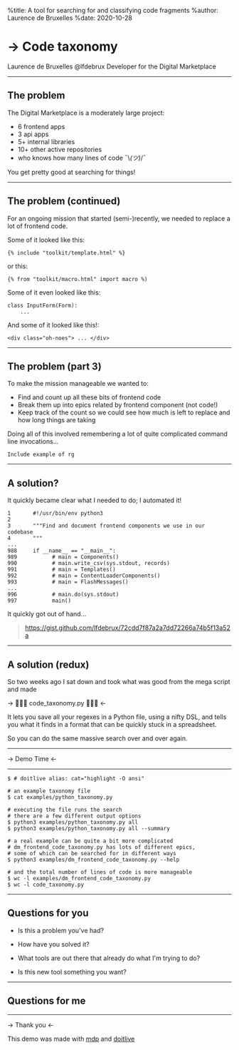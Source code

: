 %title: A tool for searching for and classifying code fragments
%author: Laurence de Bruxelles
%date: 2020-10-28

-> Code taxonomy
================

Laurence de Bruxelles
@lfdebrux
Developer for the Digital Marketplace

---

The problem
-----------

The Digital Marketplace is a moderately large project:

- 6 frontend apps
- 3 api apps
- 5+ internal libraries
- 10+ other active repositories
- who knows how many lines of code ¯\\_(ツ)_/¯

You get pretty good at searching for things!

---

The problem (continued)
-----------------------

For an ongoing mission that started (semi-)recently, we needed to replace a lot
of frontend code.

Some of it looked like this:

    {% include "toolkit/template.html" %}

or this:

    {% from "toolkit/macro.html" import macro %)

Some of it even looked like this:

    class InputForm(Form):
        ...

And some of it looked like this!:

    <div class="oh-noes"> ... </div>

---

The problem (part 3)
--------------------

To make the mission manageable we wanted to:

- Find and count up all these bits of frontend code
- Break them up into epics related by frontend component (not code!)
- Keep track of the count so we could see how much is left to replace
  and how long things are taking


Doing all of this involved remembering a lot of quite complicated command line
invocations...

    Include example of rg

---

A solution?
-----------

It quickly became clear what I needed to do; I automated it!

```
1       #!/usr/bin/env python3
2
3       """Find and document frontend components we use in our codebase
4       """
...
988     if __name__ == "__main__":
989           # main = Components()
990           # main.write_csv(sys.stdout, records)
991           # main = Templates()
992           # main = ContentLoaderComponents()
993           # main = FlashMessages()
...
996           # main.do(sys.stdout)
997           main()
```

It quickly got out of hand...

> https://gist.github.com/lfdebrux/72cdd7f87a2a7dd72266a74b5f13a52a

---

A solution (redux)
------------------

So two weeks ago I sat down and took what was good from the mega script and
made

-> 🎉🎉🎉 code_taxonomy.py 🎉🎉🎉 <-

It lets you save all your regexes in a Python file, using a nifty DSL, and
tells you what it finds in a format that can be quickly stuck in a spreadsheet.

So you can do the same massive search over and over again.

---

-> Demo Time <-

---

    $ # doitlive alias: cat="highlight -O ansi"

    # an example taxonomy file
    $ cat examples/python_taxonomy.py

    # executing the file runs the search
    # there are a few different output options
    $ python3 examples/python_taxonomy.py all
    $ python3 examples/python_taxonomy.py all --summary

    # a real example can be quite a bit more complicated
    # dm_frontend_code_taxonomy.py has lots of different epics,
    # some of which can be searched for in different ways
    $ python3 examples/dm_frontend_code_taxonomy.py --help

    # and the total number of lines of code is more manageable
    $ wc -l examples/dm_frontend_code_taxonomy.py
    $ wc -l code_taxonomy.py

---

Questions for you
-----------------

- Is this a problem you've had?

- How have you solved it?

- What tools are out there that already do what I'm trying to do?

- Is this new tool something you want?

---

Questions for me
----------------

---

-> Thank you <-

This demo was made with
[mdp](https://github.com/visit1985/mdp)
and [doitlive](https://doitlive.readthedocs.io/)

